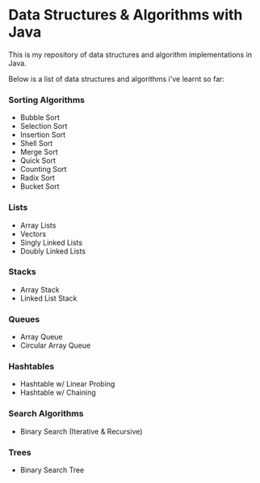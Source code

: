# Data Structures & Algorithms with Java

This is my repository of data structures and algorithm implementations in Java.

Below is a list of data structures and algorithms i've learnt so far:

### Sorting Algorithms

- Bubble Sort
- Selection Sort
- Insertion Sort
- Shell Sort
- Merge Sort
- Quick Sort
- Counting Sort
- Radix Sort
- Bucket Sort

### Lists

- Array Lists
- Vectors
- Singly Linked Lists
- Doubly Linked Lists

### Stacks

- Array Stack
- Linked List Stack

### Queues

- Array Queue
- Circular Array Queue

### Hashtables

- Hashtable w/ Linear Probing
- Hashtable w/ Chaining

### Search Algorithms

- Binary Search (Iterative & Recursive)

### Trees

- Binary Search Tree